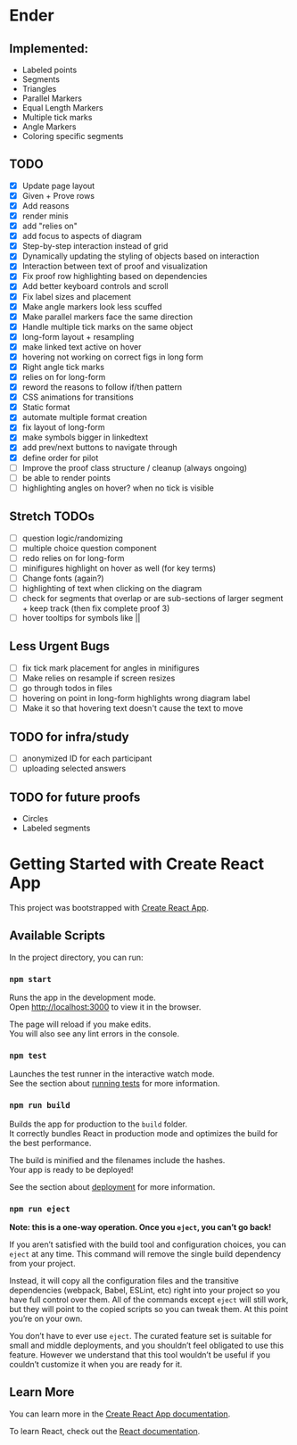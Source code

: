 # Ender

## Implemented:

- Labeled points
- Segments
- Triangles
- Parallel Markers
- Equal Length Markers
- Multiple tick marks
- Angle Markers
- Coloring specific segments

## TODO

- [x] Update page layout
- [x] Given + Prove rows
- [x] Add reasons
- [x] render minis
- [x] add "relies on"
- [x] add focus to aspects of diagram
- [x] Step-by-step interaction instead of grid
- [x] Dynamically updating the styling of objects based on interaction
- [x] Interaction between text of proof and visualization
- [x] Fix proof row highlighting based on dependencies
- [x] Add better keyboard controls and scroll
- [x] Fix label sizes and placement
- [x] Make angle markers look less scuffed
- [x] Make parallel markers face the same direction
- [x] Handle multiple tick marks on the same object
- [x] long-form layout + resampling
- [x] make linked text active on hover
- [x] hovering not working on correct figs in long form
- [x] Right angle tick marks
- [x] relies on for long-form
- [x] reword the reasons to follow if/then pattern
- [x] CSS animations for transitions
- [x] Static format
- [x] automate multiple format creation
- [x] fix layout of long-form
- [x] make symbols bigger in linkedtext
- [x] add prev/next buttons to navigate through
- [x] define order for pilot
- [ ] Improve the proof class structure / cleanup (always ongoing)
- [ ] be able to render points
- [ ] highlighting angles on hover? when no tick is visible

## Stretch TODOs

- [ ] question logic/randomizing
- [ ] multiple choice question component
- [ ] redo relies on for long-form
- [ ] minifigures highlight on hover as well (for key terms)
- [ ] Change fonts (again?)
- [ ] highlighting of text when clicking on the diagram
- [ ] check for segments that overlap or are sub-sections of larger segment + keep track (then fix complete proof 3)
- [ ] hover tooltips for symbols like ||

## Less Urgent Bugs

- [ ] fix tick mark placement for angles in minifigures
- [ ] Make relies on resample if screen resizes
- [ ] go through todos in files
- [ ] hovering on point in long-form highlights wrong diagram label
- [ ] Make it so that hovering text doesn't cause the text to move

## TODO for infra/study

- [ ] anonymized ID for each participant
- [ ] uploading selected answers

## TODO for future proofs

- Circles
- Labeled segments

# Getting Started with Create React App

This project was bootstrapped with [Create React App](https://github.com/facebook/create-react-app).

## Available Scripts

In the project directory, you can run:

### `npm start`

Runs the app in the development mode.\
Open [http://localhost:3000](http://localhost:3000) to view it in the browser.

The page will reload if you make edits.\
You will also see any lint errors in the console.

### `npm test`

Launches the test runner in the interactive watch mode.\
See the section about [running tests](https://facebook.github.io/create-react-app/docs/running-tests) for more information.

### `npm run build`

Builds the app for production to the `build` folder.\
It correctly bundles React in production mode and optimizes the build for the best performance.

The build is minified and the filenames include the hashes.\
Your app is ready to be deployed!

See the section about [deployment](https://facebook.github.io/create-react-app/docs/deployment) for more information.

### `npm run eject`

**Note: this is a one-way operation. Once you `eject`, you can’t go back!**

If you aren’t satisfied with the build tool and configuration choices, you can `eject` at any time. This command will remove the single build dependency from your project.

Instead, it will copy all the configuration files and the transitive dependencies (webpack, Babel, ESLint, etc) right into your project so you have full control over them. All of the commands except `eject` will still work, but they will point to the copied scripts so you can tweak them. At this point you’re on your own.

You don’t have to ever use `eject`. The curated feature set is suitable for small and middle deployments, and you shouldn’t feel obligated to use this feature. However we understand that this tool wouldn’t be useful if you couldn’t customize it when you are ready for it.

## Learn More

You can learn more in the [Create React App documentation](https://facebook.github.io/create-react-app/docs/getting-started).

To learn React, check out the [React documentation](https://reactjs.org/).
